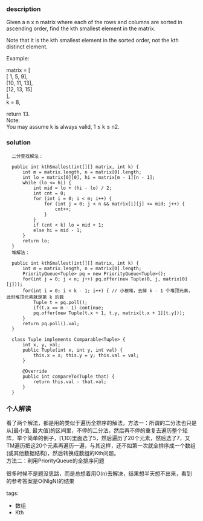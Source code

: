 ### description    
  Given a n x n matrix where each of the rows and columns are sorted in ascending order, find the kth smallest element in the matrix.  
    
  Note that it is the kth smallest element in the sorted order, not the kth distinct element.  
    
  Example:  
    
  matrix = [  
     [ 1,  5,  9],  
     [10, 11, 13],  
     [12, 13, 15]  
  ],  
  k = 8,  
    
  return 13.  
  Note:   
  You may assume k is always valid, 1 ≤ k ≤ n2.  
### solution    
```    
  二分查找解法：  
    
  public int kthSmallest(int[][] matrix, int k) {  
      int m = matrix.length, n = matrix[0].length;  
      int lo = matrix[0][0], hi = matrix[m - 1][n - 1];  
      while (lo <= hi) {  
          int mid = lo + (hi - lo) / 2;  
          int cnt = 0;  
          for (int i = 0; i < m; i++) {  
              for (int j = 0; j < n && matrix[i][j] <= mid; j++) {  
                  cnt++;  
              }  
          }  
          if (cnt < k) lo = mid + 1;  
          else hi = mid - 1;  
      }  
      return lo;  
  }  
  堆解法：  
    
  public int kthSmallest(int[][] matrix, int k) {  
      int m = matrix.length, n = matrix[0].length;  
      PriorityQueue<Tuple> pq = new PriorityQueue<Tuple>();  
      for(int j = 0; j < n; j++) pq.offer(new Tuple(0, j, matrix[0][j]));  
      for(int i = 0; i < k - 1; i++) { // 小根堆，去掉 k - 1 个堆顶元素，此时堆顶元素就是第 k 的数  
          Tuple t = pq.poll();  
          if(t.x == m - 1) continue;  
          pq.offer(new Tuple(t.x + 1, t.y, matrix[t.x + 1][t.y]));  
      }  
      return pq.poll().val;  
  }  
    
  class Tuple implements Comparable<Tuple> {  
      int x, y, val;  
      public Tuple(int x, int y, int val) {  
          this.x = x; this.y = y; this.val = val;  
      }  
    
      @Override  
      public int compareTo(Tuple that) {  
          return this.val - that.val;  
      }  
  }  
```    
    
### 个人解读    
  看了两个解法，都是用的类似于遍历全排序的解法，方法一：所谓的二分法也只是从[最小值, 最大值]的区间里，不停的二分法，然后再不停的重复去遍历整个矩阵，举个简单的例子，[1,10]里面选了5，然后遍历了20个元素，然后选了7，又TM遍历把这20个元素再遍历一遍，与其这样，还不如第一次就全排序成一个数组(或其他数据结构)，然后转换成数组的Kth问题。  
  方法二：利用PriorityQueue的全排序问题  
    
  很多时候不是题没思路，而是总想着用O(n)去解决，结果想半天想不出来，看到的参考答案是O(NlgN)的结果  
    
tags:    
  -  数组  
  -  Kth  
    

